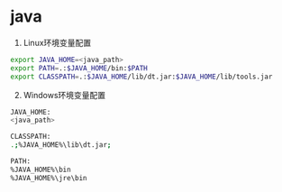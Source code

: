 # java

1. Linux环境变量配置

```sh
export JAVA_HOME=<java_path>
export PATH=.:$JAVA_HOME/bin:$PATH
export CLASSPATH=.:$JAVA_HOME/lib/dt.jar:$JAVA_HOME/lib/tools.jar
```

2. Windows环境变量配置

```sh
JAVA_HOME: 
<java_path>

CLASSPATH:
.;%JAVA_HOME%\lib\dt.jar;

PATH: 
%JAVA_HOME%\bin
%JAVA_HOME%\jre\bin
```
